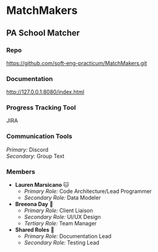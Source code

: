 # MatchMakers
## PA School Matcher
### Repo
https://github.com/soft-eng-practicum/MatchMakers.git
### Documentation
http://127.0.0.1:8080/index.html
### Progress Tracking Tool
JIRA
### Communication Tools
_Primary:_ Discord\
_Secondary:_ Group Text
### Members
* **Lauren Marsicano** :cat:
    * _Primary Role:_ Code Architecture/Lead Programmer
    * _Secondary Role:_ Data Modeler
* **Breeona Day** :metal:
    * _Primary Role:_ Client Liaison
    * _Secondary Role:_ UI/UX Design
    * _Tertiary Role:_ Team Manager
* **Shared Roles** :cookie:
    * _Primary Role:_ Documentation Lead
    * _Secondary Role:_ Testing Lead
